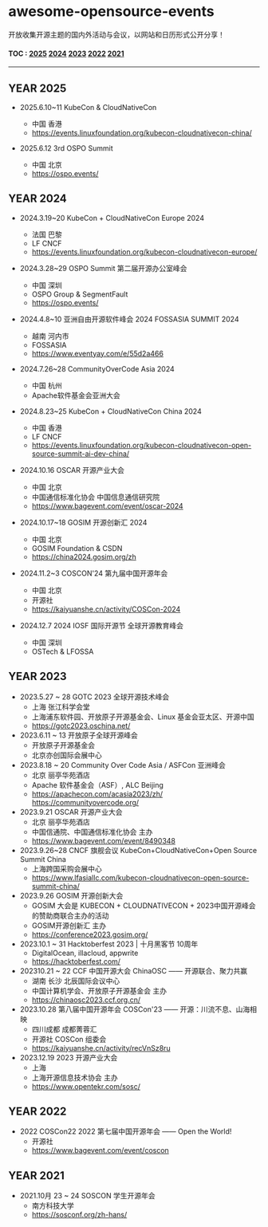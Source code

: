 # awesome-opensource-events
开放收集开源主题的国内外活动与会议，以网站和日历形式公开分享！


#### **TOC :**   [2025](#year-2025)  [2024](#year-2024)   [2023](#year-2023)    [2022](#year-2022)   [2021](#year-2021) 
----

## YEAR 2025

- 2025.6.10~11 KubeCon & CloudNativeCon
    - 中国 香港
    - https://events.linuxfoundation.org/kubecon-cloudnativecon-china/
     
- 2025.6.12 3rd OSPO Summit
    - 中国 北京
    - https://ospo.events/  

## YEAR 2024

- 2024.3.19~20 KubeCon + CloudNativeCon Europe 2024
    - 法国 巴黎
    - LF CNCF
    - https://events.linuxfoundation.org/kubecon-cloudnativecon-europe/

- 2024.3.28~29 OSPO Summit 第二届开源办公室峰会
    - 中国 深圳  
    - OSPO Group & SegmentFault
    - https://ospo.events/
 
- 2024.4.8~10 亚洲自由开源软件峰会 2024 FOSSASIA SUMMIT 2024
    - 越南 河内市 
    - FOSSASIA 
    - https://www.eventyay.com/e/55d2a466

- 2024.7.26~28 CommunityOverCode Asia 2024
    - 中国 杭州
    - Apache软件基金会亚洲大会 
 
- 2024.8.23~25  KubeCon + CloudNativeCon China 2024
    - 中国 香港 
    - LF CNCF
    - https://events.linuxfoundation.org/kubecon-cloudnativecon-open-source-summit-ai-dev-china/
 
- 2024.10.16 OSCAR 开源产业大会
    - 中国 北京
    - 中国通信标准化协会 中国信息通信研究院 
    - https://www.bagevent.com/event/oscar-2024
 
- 2024.10.17~18 GOSIM 开源创新汇 2024
    - 中国 北京
    - GOSIM Foundation & CSDN
    - https://china2024.gosim.org/zh
 
- 2024.11.2~3 COSCON'24 第九届中国开源年会
    - 中国 北京
    - 开源社
    - https://kaiyuanshe.cn/activity/COSCon-2024
 
- 2024.12.7 2024 IOSF 国际开源节 全球开源教育峰会
    - 中国 深圳
    - OSTech & LFOSSA


## YEAR 2023

- 2023.5.27 ~ 28 GOTC 2023 全球开源技术峰会 
    - 上海 张江科学会堂
    - 上海浦东软件园、开放原子开源基金会、Linux 基金会亚太区、开源中国
    - https://gotc2023.oschina.net/ 
- 2023.6.11 ~ 13 开放原子全球开源峰会 
    - 开放原子开源基金会 
    - 北京亦创国际会展中心 
- 2023.8.18 ~ 20 Community Over Code Asia  / ASFCon 亚洲峰会 
    - 北京 丽亭华苑酒店
    - Apache 软件基金会（ASF）, ALC Beijing
    - https://apachecon.com/acasia2023/zh/   https://communityovercode.org/ 
- 2023.9.21 OSCAR 开源产业大会
    - 北京 丽亭华苑酒店
    - 中国信通院、中国通信标准化协会 主办
    - https://www.bagevent.com/event/8490348 
- 2023.9.26~28 CNCF 旗舰会议 KubeCon+CloudNativeCon+Open Source Summit China
    - 上海跨国采购会展中心
    - https://www.lfasiallc.com/kubecon-cloudnativecon-open-source-summit-china/
- 2023.9.26 GOSIM 开源创新大会
    - GOSIM 大会是 KUBECON + CLOUDNATIVECON + 2023中国开源峰会的赞助商联合主办的活动
    - GOSIM开源创新汇 主办
    - https://conference2023.gosim.org/
- 2023.10.1 ~ 31 Hacktoberfest 2023 | 十月黑客节 10周年
    - DigitalOcean, illacloud, appwrite
    - https://hacktoberfest.com/
- 202310.21 ~ 22 CCF 中国开源大会 ChinaOSC —— 开源联合、聚力共赢
    - 湖南 长沙 北辰国际会议中心
    - 中国计算机学会、开放原子开源基金会 主办
    - https://chinaosc2023.ccf.org.cn/ 
- 2023.10.28 第八届中国开源年会 COSCon'23 —— 开源：川流不息、山海相映
    - 四川成都 成都菁蓉汇
    - 开源社 COSCon 组委会
    - https://kaiyuanshe.cn/activity/recVnSz8ru
- 2023.12.19 2023 开源产业大会 
    - 上海
    - 上海开源信息技术协会 主办
    - https://www.opentekr.com/sosc/ 

## YEAR 2022
- 2022 COSCon22 2022 第七届中国开源年会 —— Open the World! 
    - 开源社 
    - https://www.bagevent.com/event/coscon


## YEAR 2021
- 2021.10月 23 ~ 24 SOSCON 学生开源年会 
    - 南方科技大学
    - https://sosconf.org/zh-hans/
 
  
